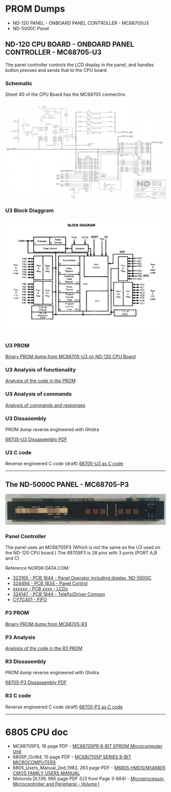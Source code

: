 # PROM Dumps

* ND-120 PANEL - ONBOARD PANEL CONTROLLER - MC68705U3
* ND-5000C Panel

## ND-120 CPU BOARD - ONBOARD PANEL CONTROLLER - MC68705-U3

The panel controller controls the LCD display in the panel, and handles button presses and sends that to the CPU board.

### Schematic

Sheet 40 of the CPU Board has the MC68705 connectins

![Schematich for 68705](3202D_PANCAL_SHEET40.png)


### U3 Block Diaggram

![68705 U3 Block Diaggram](68705U3_Block_Diagram.png)

### U3 PROM

[Binary PROM dump from MC68705-U3 on ND-120 CPU Board](MC68705U3_35C.BIN)

### U3 Analysis of functionality

[Analysis of the code in the PROM](U3/Analysis-U3.md)

### U3 Analysis of commands

[Analysis of commands and responses](U3/Commands-U3.md)

### U3 Dissasembly

PROM dump reverse engineered with Ghidra

[68705-U3 Dissassembly PDF](U3/U3-Dissassembly.pdf)

### U3 C code

Reverse engineered C code (draft)
[68705-U3 as C code](U3/C-code-u3.md)

-----

## The ND-5000C PANEL - MC68705-P3

![Panel Operator including display](ND-5000C-PANEL.png)

### Panel Controller

The panel uses an MC68705P3 (Which is not the same as the U3 used on the ND-120 CPU board.)
The 68705P3 is 28 pins with 3 ports (PORT A,B and C)

Reference NORSK-DATA.COM:

* [323165 - PCB 1844 - Panel Operator including display, ND-5000C](http://www.norsk-data.com/hardware/nd-other/nd-323165.html)
* [324494 - PCB 1834 - Panel Control](http://www.norsk-data.com/hardware/nd-other/nd-324494.html)
* [xxxxxx - PCB xxxx - LCDs](http://www.norsk-data.com/hardware/nd-other/nd-LCD.html)
* [324147 - PCB 1844 - Telefix/Driver Comson](http://www.norsk-data.com/hardware/nd-other/nd-324147.html)
* [CY7C401 - FIFO](http://www.norsk-data.com/library/libother/extern/CY7C401.pdf)

### P3 PROM

[Binary PROM dump from MC68705-R3](P3/ND-5000C-MC68705P3.BIN)


### P3 Analysis

[Analysis of the code in the R3 PROM](P3/Analysis.md)


### R3 Dissasembly

PROM dump reverse engineered with Ghidra

[68705-P3 Dissassembly PDF](P3/P3-Dissassembly.pdf)

### R3 C code

Reverse engineered C code (draft)
[68705-P3 as C code](P3/C-code-p3.md)


-----

# 6805 CPU doc

* MC68705P3, 18 page PDF - [MC68705PR 8-BIT EPROM Microcomputer Unit](6805/MC68705P3.PDF)
* 6805P_Oct84, 15 page PDF - [MC68(7)05P SERIES 8-BIT MICROCOMPUTERS](6805/6805P_Oct84.PDF)
* 6805_Users_Manual_2ed_1983, 263 page PDF - [M6805 HMOS/M146805 CMOS FAMILY USERS MANUAL](6805/6805_Users_Manual_2ed_1983.PDF)
* Motorola DL139, 995 page PDF (U3 from Page 3-684) -  [Microprocessor, Microcontroller and Peripheral - Volume I](6805/1988MicroprocessorMicrocontrollerandPeripheralDataVolume1.410212374.pdf) 
